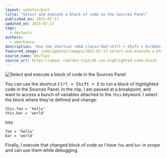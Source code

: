 ```yaml
---
layout: updates/post
title: "Select and execute a block of code in the Sources Panel"
published_on: 2015-07-17
updated_on: 2015-07-17
tags:
  - devtools
authors:
  - umarhansa
description: "Use the shortcut <kbd class='kbd'>Ctrl + Shift + E</kbd> to run a blockof highlighted code in the Sources Panel."
featured_image: /web/updates/images/2015-07-17-select-and-execute-a-block-of-code-in-the-sources-panel/run-highlighted-code-block.gif
source_name: DevTips
source_url: https://umaar.com/dev-tips/45-run-highlighted-code-block
---
```

<img src="/web/updates/images/2015-07-17-select-and-execute-a-block-of-code-in-the-sources-panel/run-highlighted-code-block.gif" alt="Select and execute a block of code in the Sources Panel">

You can use the shortcut <kbd class="kbd">Ctrl + Shift + E</kbd> to run a block of highlighted code in the Sources Panel. In the clip, I am paused at a breakpoint, and want to access a bunch of variables attached to the <code>this</code> keyword. I select the block where they're defined and change:

<pre>
<code>this.foo = 'hello'
this.bar = 'world'</code></pre>

Into

<pre>
<code>foo = 'hello'
bar = 'world'</code></pre>

Finally, I execute that changed block of code so I have <code>foo</code> and <code>bar</code> in scope and can use them while debugging.




		
